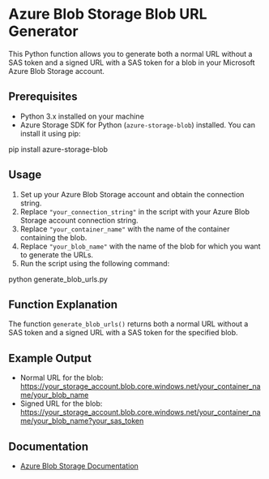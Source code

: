 # Azure Blob Storage Blob URL Generator

This Python function allows you to generate both a normal URL without a SAS token and a signed URL with a SAS token for a blob in your Microsoft Azure Blob Storage account.

## Prerequisites

- Python 3.x installed on your machine
- Azure Storage SDK for Python (`azure-storage-blob`) installed. You can install it using pip:

pip install azure-storage-blob



## Usage

1. Set up your Azure Blob Storage account and obtain the connection string.
2. Replace `"your_connection_string"` in the script with your Azure Blob Storage account connection string.
3. Replace `"your_container_name"` with the name of the container containing the blob.
4. Replace `"your_blob_name"` with the name of the blob for which you want to generate the URLs.
5. Run the script using the following command:

python generate_blob_urls.py


## Function Explanation

The function `generate_blob_urls()` returns both a normal URL without a SAS token and a signed URL with a SAS token for the specified blob.

## Example Output

- Normal URL for the blob: https://your_storage_account.blob.core.windows.net/your_container_name/your_blob_name
- Signed URL for the blob: https://your_storage_account.blob.core.windows.net/your_container_name/your_blob_name?your_sas_token



## Documentation

- [Azure Blob Storage Documentation](https://docs.microsoft.com/en-us/azure/storage/blobs/)
